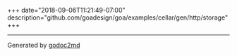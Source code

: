 +++
date="2018-09-06T11:21:49-07:00"
description="github.com/goadesign/goa/examples/cellar/gen/http/storage"
+++

- - -
Generated by [godoc2md](https://godoc.org/github.com/davecheney/godoc2md)
